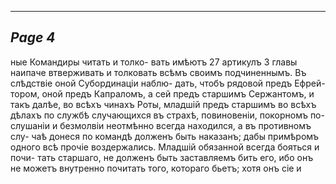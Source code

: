 

---
*Page 4*
---

ные Командиры читать и толко- вать имѣютъ 27 артикулъ 3 главы наипаче втверживать и толковать всѣмъ своимъ подчиненнымъ. Въ слѣдствіе оной Субординаціи наблю- дать, чтобъ рядовой предъ Ефрей- тором, оной предъ Капраломъ, а сей предъ старшимъ Сержантомъ, и такъ далѣе, во всѣхъ чинахъ Роты, младшій предъ старшимъ во всѣхъ дѣлахъ по службѣ случающихся въ страхѣ, повиновеніи, покорномъ по- слушаніи и безмолвіи неотмѣнно всегда находился, а въ противномъ слу- чаѣ донеся по командѣ долженъ быть наказанъ; дабы примѣромъ одного всѣ прочіе воздержались. Младшій обязанной всегда бояться и почи- тать старшаго, не долженъ быть заставляемъ бить его, ибо онъ не можетъ внутренно почитать того, котораго бьетъ; хотя онъ сіе и